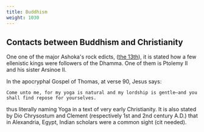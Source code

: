 ```yaml
---
title: Buddhism
weight: 1030
---
```


## Contacts between Buddhism and Christianity

One one of the major Ashoka's rock edicts, ([the 13th](https://en.wikipedia.org/wiki/Major_Rock_Edicts#Major_Rock_Edict_13)), it is stated how a few ellenistic kings were followers of the Dhamma. One of them is Ptolemy II and his sister Arsinoe II.

In the apocryphal Gospel of Thomas, at verse 90, Jesus says:
```
Come unto me, for my yoga is natural and my lordship is gentle—and you shall find repose for yourselves.
```
thus literally naming Yoga in a text of very early Christianity. It is also stated by Dio Chrysostum and Clement (respectively 1st and 2nd century A.D.) that in Alexandria, Egypt, Indian scholars were a common sight (cit needed).
